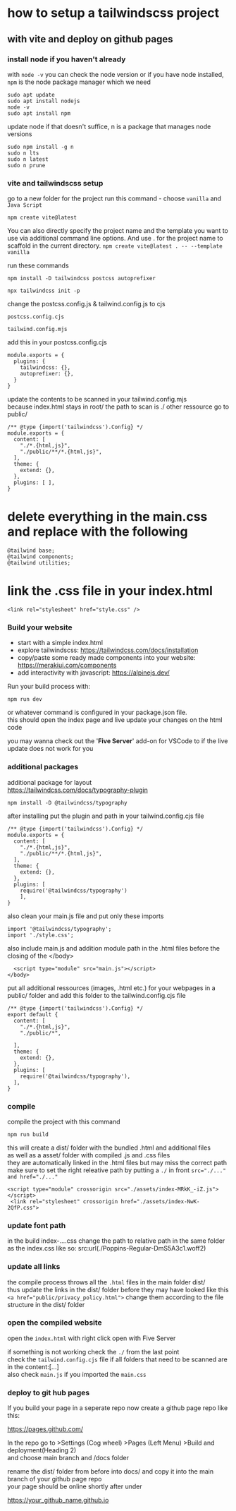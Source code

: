 # how to setup a tailwindscss project
## with vite and deploy on github pages


### install node if you haven't already <br>
with `node -v` you can check the node version or if you have node installed, `npm` is the node package manager which we need

```
sudo apt update
sudo apt install nodejs
node -v
sudo apt install npm
```

update node if that doesn't suffice, n is a package that manages node versions
```
sudo npm install -g n
sudo n lts
sudo n latest
sudo n prune
```


### vite and tailwindscss setup
go to a new folder for the project run this command - choose `vanilla` and `Java Script`

`npm create vite@latest`

You can also directly specify the project name and the template you want to use via additional command line options.
And use . for the project name to scaffold in the current directory.
`npm create vite@latest . -- --template vanilla`


run these commands

`npm install -D tailwindcss postcss autoprefixer`

`npx tailwindcss init -p`

change the postcss.config.js & tailwind.config.js to cjs

`postcss.config.cjs`

`tailwind.config.mjs`

add this in your postcss.config.cjs
```
module.exports = {
  plugins: {
    tailwindcss: {},
    autoprefixer: {},
  }
}
```


update the contents to be scanned in your tailwind.config.mjs <br>
because index.html stays in root/ the path to scan is ./ other ressource go to public/

```
/** @type {import('tailwindcss').Config} */
module.exports = {
  content: [
    "./*.{html,js}",
    "./public/**/*.{html,js}",
  ],
  theme: {
    extend: {},
  },
  plugins: [ ],
}
```

# delete everything in the main.css and replace with the following

```
@tailwind base;
@tailwind components;
@tailwind utilities;
```


# link the .css file in your index.html
`<link rel="stylesheet" href="style.css" />`



### Build your website
- start with a simple index.html
- explore tailwindscss: https://tailwindcss.com/docs/installation
- copy/paste some ready made components into your website: https://merakiui.com/components
- add interactivity with  javascript: https://alpinejs.dev/


Run your build process with:

 `npm run dev`

or whatever command is configured in your package.json file.<br>
this should open the index page and live update your changes on the html code<br>

you may wanna check out the '**Five Server**' add-on for VSCode to if the live update does not work for you



### additional packages
additional package for layout <br>
https://tailwindcss.com/docs/typography-plugin <br>

`npm install -D @tailwindcss/typography`


after installing put the plugin and path in your tailwind.config.cjs file

```
/** @type {import('tailwindcss').Config} */
module.exports = {
  content: [
    "./*.{html,js}",
    "./public/**/*.{html,js}",
  ],
  theme: {
    extend: {},
  },
  plugins: [
    require('@tailwindcss/typography')
    ],
}
```


also clean your main.js file and put only these imports


```
import '@tailwindcss/typography';
import './style.css';
```


also include main.js and addition module path in the .html files before the closing of the \</body\>

```
  <script type="module" src="main.js"></script>
</body>

```


put all additional ressources (images, .html etc.) for your webpages in a <br>
public/ folder and add this folder to the tailwind.config.cjs file

```
/** @type {import('tailwindcss').Config} */
export default {
  content: [
    "./*.{html,js}",
    "./public/*",

  ],
  theme: {
    extend: {},
  },
  plugins: [
    require('@tailwindcss/typography'),
  ],
}
```


### compile
compile the project with this command

`npm run build`


this will create a dist/ folder with the bundled .html and additional files <br>
as well as a asset/ folder with compiled .js and .css files <br>
they are automatically linked in the .html files but may miss the correct path <br>
make sure to set the right releative path by putting a `./` in front `src="./..." and href="./..."`

 ```
 <script type="module" crossorigin src="./assets/index-MRkK_-iZ.js"></script>
  <link rel="stylesheet" crossorigin href="./assets/index-NwK-2QfP.css">
```

### update font path
in the build index-....css change the path to relative path in the same folder
as the index.css like so: src:url(./Poppins-Regular-DmS5A3c1.woff2)


### update all links
the compile process throws all the `.html` files in the main folder dist/ <br>
thus update the links in the dist/ folder before they may have looked like this <br>
`<a href="public/privacy_policy.html">`
change them according to the file structure in the dist/ folder <br>

### open the compiled website
open the `index.html` with right click open with Five Server

if something is not working check the `./` from the last point <br>
check the `tailwind.config.cjs` file if all folders that need to be scanned are in the content:[...] <br>
also check `main.js` if you imported the `main.css`


### deploy to git hub pages
If you build your page in a seperate repo now create a github page repo like this:

https://pages.github.com/


In the repo go to >Settings (Cog wheel) >Pages (Left Menu) >Build and deployment(Heading 2) <br>
and choose main branch and /docs folder

rename the dist/ folder from before into docs/ and copy it into the main branch of your github page repo <br>
your page should be online shortly after under

https://your_github_name.github.io
